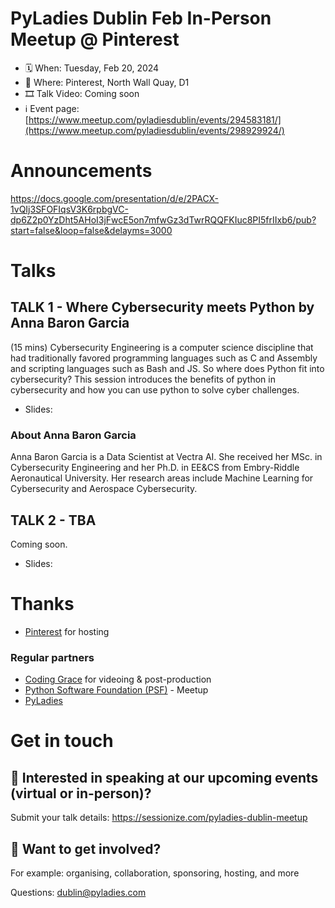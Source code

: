# PyLadies Dublin Feb In-Person Meetup @ Pinterest

* 🗓 When: Tuesday, Feb 20, 2024
* 📍 Where: Pinterest, North Wall Quay, D1
* 🎞 Talk Video: Coming soon
* ℹ️ Event page: [https://www.meetup.com/pyladiesdublin/events/294583181/](https://www.meetup.com/pyladiesdublin/events/298929924/)

  
# Announcements
https://docs.google.com/presentation/d/e/2PACX-1vQIj3SFOFIqsV3K6rpbgVC-dp6Z2p0YzDht5AHoI3jFwcE5on7mfwGz3dTwrRQQFKIuc8PI5frIIxb6/pub?start=false&loop=false&delayms=3000

# Talks
## TALK 1 - Where Cybersecurity meets Python by Anna Baron Garcia
(15 mins) Cybersecurity Engineering is a computer science discipline that had traditionally favored programming languages such as C and Assembly and scripting languages such as Bash and JS. So where does Python fit into cybersecurity?
This session introduces the benefits of python in cybersecurity and how you can use python to solve cyber challenges.

* Slides: 
  
### About Anna Baron Garcia
Anna Baron Garcia is a Data Scientist at Vectra AI. She received her MSc. in Cybersecurity Engineering and her Ph.D. in EE&CS from Embry-Riddle Aeronautical University. Her research areas include Machine Learning for Cybersecurity and Aerospace Cybersecurity.


## TALK 2 - TBA
Coming soon.

* Slides: 
  

# Thanks 
* [Pinterest](https://www.pinterestcareers.com/en/locations/europe/dublin/) for hosting

### Regular partners
* [Coding Grace](https://codinggrace.com) for videoing & post-production
* [Python Software Foundation (PSF)](https://www.python.org/psf-landing/) - Meetup
* [PyLadies](https://pyladies.com/)

# Get in touch
## 🎤 Interested in speaking at our upcoming events (virtual or in-person)?
Submit your talk details: https://sessionize.com/pyladies-dublin-meetup

## 💖 Want to get involved?
For example: organising, collaboration, sponsoring, hosting, and more

Questions: dublin@pyladies.com
